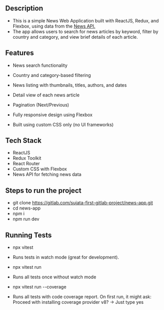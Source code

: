 ## Description

- This is a simple News Web Application built with ReactJS, Redux, and Flexbox, using data from the [News API.](https://newsapi.org/)
- The app allows users to search for news articles by keyword, filter by country and category, and view brief details of each article.

## Features

- News search functionality

- Country and category-based filtering

- News listing with thumbnails, titles, authors, and dates

- Detail view of each news article

- Pagination (Next/Previous)

- Fully responsive design using Flexbox

- Built using custom CSS only (no UI frameworks)

## Tech Stack

- ReactJS
- Redux Toolkit
- React Router
- Custom CSS with Flexbox
- News API for fetching news data

## Steps to run the project

- git clone https://gitlab.com/sujata-first-gitlab-project/news-app.git
- cd news-app
- npm i
- npm run dev

## Running Tests

- npx vitest
- Runs tests in watch mode (great for development).

- npx vitest run
- Runs all tests once without watch mode

- npx vitest run --coverage
- Runs all tests with code coverage report.
  On first run, it might ask:
  Proceed with installing coverage provider v8? → Just type yes
